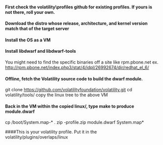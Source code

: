 #### First check the volatility\profiles github for existing profiles.  If yours is not there, roll your own.
  
#### Download the distro whose release, architecture, and kernel version match that of the target server
  
#### Install the OS as a VM
  
#### Install libdwarf and libdwarf-tools
You might need to find the specific binaries off a site like rpm.pbone.net
ex. http://rpm.pbone.net/index.php3/stat/4/idpl/26992674/dir/redhat_el_6/ 
  
#### Offline, fetch the Volatility source code to build the dwarf module.
git clone https://github.com/volatilityfoundation/volatility.git
cd volatility/tools/
copy the linux tree to the above VM
#### Back in the VM within the copied linux/, type make to produce module.dwarf
cp /boot/System.map-* .
zip <Distro><version>-profile.zip module.dwarf System.map*
  
####This is your volatility profile. Put it in the volatility/plugins/overlaps/linux
